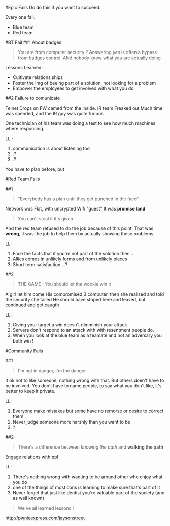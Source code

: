 #Epic Fails
Do do this if you want to succeed.

Every one fail.
* Blue team
* Red team

#BT Fail
##1
About badges
> You are from computer security ?
Answering *yes* is often a bypass from badges control.
ANd nobody know what you are actually doing

Lessons Learned:
* Cultivate relations ships
* Foster the img of beeing part of a solution, not looking for a problem
* Empower the employees to get involved with what you do

##2
Failure to comunicate

Telnet Drops on FW camed from the inside.
IR team Freaked out
Much time was spended, and the IR guy was quite furious

One technician of his team was doing a test to see how much machines where responsing.

LL : 
1. communication is about listening too
2. .? 
3. .?

You have to plan before, but

#Red Team Fails

##1
> "Everybody has a plan until they get punched in the face"

Network was Flat, with uncrypted Wifi "guest"
It was **promise land**
> You can't steal if it's given

And the red team refused to do the job because of this point.
That was **wrong**, it was the job to help them by actually showing these problems.

LL:
1. Face the facts that if you're not part of the solution then ...
2. Allies comes in unlikely forms and from unlikely places
3. Short term satisfaction ...?

##2
> THE GAME : You should let the wookie win it

A girl let him come
His compromised 3 computer, then she realised and told the security she failed
He should have stoped here and leaved, but continued  and get caugth

LL:
1. Giving your target a win doesn't dimminish your attack
2. Servers don't respond to an attack with with resentment people do.
3. When you look at the blue team as a teamate and not an adversary you both win !

#Community Fails

##1
> I'm not in danger, i'm the danger

It ok not to like someone, nothing wrong with that.
But others doen't have to be involved. 
You don't have to name people, to say what you don't like, it's better to keep it private.
 
LL:
1. Everyone make mistakes but some have no remorse or desire to correct them
2. Never judge someone more harshly than you want to be
3. ?

##2
> There's a difference between *knowing the path* and **walking the path**

Engage relations with ppl

LL!
1. There's nothing wrong with wanting to be around other who enjoy what you do
2. one of the things of most cons is learning to make sure that's part of it
3. Never forget that just like dentist you're valuable part of the society (and as well known)

> We've all learned lessons !

http://pwnieexpress.com/jaysonstreet




